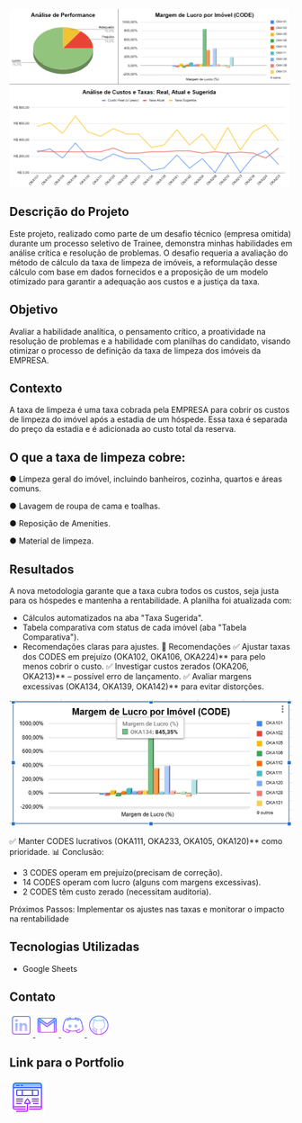 ![Gráficos](Imagens/Capa.png)

## Descrição do Projeto

Este projeto, realizado como parte de um desafio técnico (empresa omitida) durante um processo seletivo de Trainee, demonstra minhas habilidades em análise crítica e resolução de problemas. O desafio requeria a avaliação do método de cálculo da taxa de limpeza de imóveis, a reformulação desse cálculo com base em dados fornecidos e a proposição de um modelo otimizado para garantir a adequação aos custos e a justiça da taxa.

## Objetivo

Avaliar a habilidade analítica, o pensamento crítico, a proatividade na resolução de problemas e
a habilidade com planilhas do candidato, visando otimizar o processo de definição da taxa de
limpeza dos imóveis da EMPRESA.


## Contexto

A taxa de limpeza é uma taxa cobrada pela EMPRESA para cobrir os custos de limpeza do imóvel
após a estadia de um hóspede. Essa taxa é separada do preço da estadia e é adicionada ao
custo total da reserva.

## O que a taxa de limpeza cobre:

● Limpeza geral do imóvel, incluindo banheiros, cozinha, quartos e áreas comuns.

● Lavagem de roupa de cama e toalhas.

● Reposição de Amenities.

● Material de limpeza.

## Resultados
A nova metodologia garante que a taxa cubra todos os custos, seja justa para os hóspedes
e mantenha a rentabilidade. A planilha foi atualizada com:
- Cálculos automatizados na aba "Taxa Sugerida".
- Tabela comparativa com status de cada imóvel (aba "Tabela Comparativa").
- Recomendações claras para ajustes.
📌 Recomendações
✅ Ajustar taxas dos CODES em prejuízo (OKA102, OKA106, OKA224)** para pelo menos
cobrir o custo.
✅ Investigar custos zerados (OKA206, OKA213)** – possível erro de lançamento.
✅ Avaliar margens excessivas (OKA134, OKA139, OKA142)** para evitar distorções.

![Gráficos](Imagens/OKA134.jpg)

✅ Manter CODES lucrativos (OKA111, OKA233, OKA105, OKA120)** como prioridade.
📊 Conclusão:
- 3 CODES operam em prejuízo(precisam de correção).
- 14 CODES operam com lucro (alguns com margens excessivas).
- 2 CODES têm custo zerado (necessitam auditoria).

Próximos Passos: Implementar os ajustes nas taxas e monitorar o impacto na rentabilidade


## Tecnologias Utilizadas
* Google Sheets

## Contato

 
 <a href="https://www.linkedin.com/in/beatrizssaurora/">
  <img width="42px" alt="LinkedIn" title="LinkedIn" src="Imagens/icons8-linkedin-64.png">
</a>
<a href="mailto:beatrizssaurora@gmail.com" title="beatrizssaurora@gmail.com">
  <img width="42px" src="Imagens/icons8-gmail-64.png" alt="Ícone do Gmail">
</a>
<a href="beatriz02627" alt="Usuário do Discord" title="beatriz02627">
  <img width="42px" src="Imagens/icons8-logo-discord-64.png" alt="Ícone do Discord">
</a>
<a href="https://github.com/beatrizssaurora" alt="Github" title="Github">
  <img width="42px" src="Imagens/icons8-github-64.png" alt="Github">
</a>

## Link para o Portfolio

<a href="https://my-website-beatriz-santos.netlify.app/" alt="site" title="Portfólio">
  <img width="64px" src="Imagens/icons8-abrir-no-navegador-64.png" alt="Portfólio">
</a>